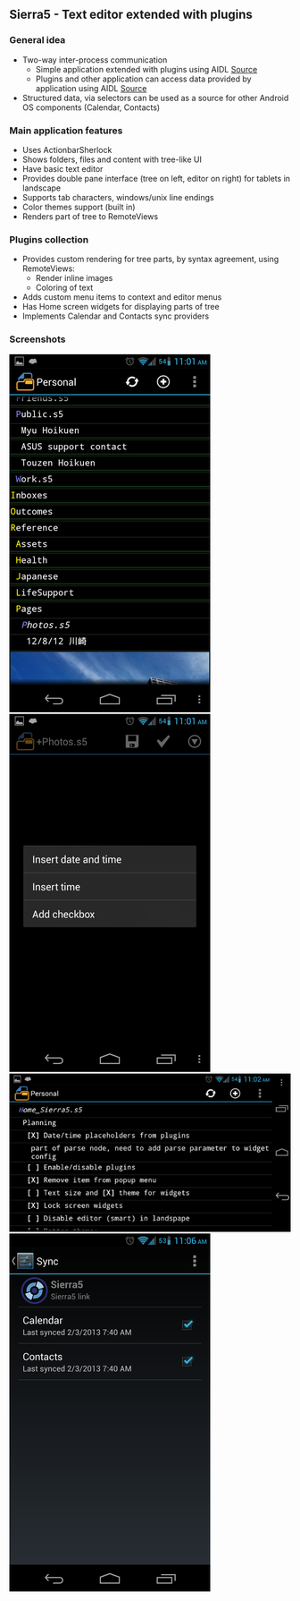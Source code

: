 ## Sierra5 - Text editor extended with plugins

### General idea
* Two-way inter-process communication
  * Simple application extended with plugins using AIDL [Source](android/Sierra5/src-aidl/org/kvj/sierra5/common/plugin/Plugin.aidl)
  * Plugins and other application can access data provided by application using AIDL [Source](android/Sierra5/src-aidl/org/kvj/sierra5/common/root/Root.aidl)
* Structured data, via selectors can be used as a source for other Android OS components (Calendar, Contacts)

### Main application features
* Uses ActionbarSherlock
* Shows folders, files and content with tree-like UI
* Have basic text editor
* Provides double pane interface (tree on left, editor on right) for tablets in landscape
* Supports tab characters, windows/unix line endings
* Color themes support (built in)
* Renders part of tree to RemoteViews

### Plugins collection
* Provides custom rendering for tree parts, by syntax agreement, using RemoteViews:
  * Render inline images
  * Coloring of text
* Adds custom menu items to context and editor menus
* Has Home screen widgets for displaying parts of tree
* Implements Calendar and Contacts sync providers

### Screenshots
![Tree](doc/sierra500.png)
![Editor](doc/sierra501.png)
![Lanscape](doc/sierra502.png)
![Sync](doc/sierra503.png)
